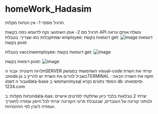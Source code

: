 # homeWork_Hadasim

תרגיל מספר 1-
אין הנחות מקלות.

תרגיל מס 2-
אופן השימוש:
נקח לדוגמא כמה בקשות API  ונשלח אותם ונראה שמתקבלות כמו שצריך:
בטבלת employee:
דוגמאת בקשת get:
![image](https://github.com/Tamar6465/homeWork_Hadasim/assets/91901425/cd47245c-0384-4276-bd61-899f244d4d71)
דוגמאת בקשת post:

בטבלת vaccineemployee:
דוגמאת בקשת get:
![image](https://github.com/Tamar6465/homeWork_Hadasim/assets/91901425/9467d388-4aec-41ac-9829-4b5bdda517a7)

דומאת בקשת post:
![image](https://github.com/Tamar6465/homeWork_Hadasim/assets/91901425/a1792509-af86-4dbe-81f7-164ff3842d55)

תלויות חיצונית:
עבור הSERVER השתמשתי בממשק visual-code
יצרתי את השרת בnode.js 
בשביל להרים את השרת יש להריץ בTERMINAL : את השורה הבאה npm start 
עבור הdata-base השתמשי בmysql 
המסד נתונים נקרא db  וסיסמאתו: 1234.com

הנחות מקלות:
בdata-bas:
יצרתי 2 טבלאות בלבד כיוון שחלקתי לפרטים אישיים ולנתוני קורונה על העובדים, שבטבלת פרטי הקורונה יצרתי לכל חיסון עמודה לתאריך ועמודה ליצרן לפי הההנחיות.

